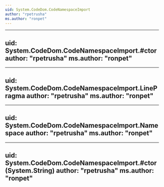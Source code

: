 ```yaml
---
uid: System.CodeDom.CodeNamespaceImport
author: "rpetrusha"
ms.author: "ronpet"
---
```


---
uid: System.CodeDom.CodeNamespaceImport.#ctor
author: "rpetrusha"
ms.author: "ronpet"
---

---
uid: System.CodeDom.CodeNamespaceImport.LinePragma
author: "rpetrusha"
ms.author: "ronpet"
---

---
uid: System.CodeDom.CodeNamespaceImport.Namespace
author: "rpetrusha"
ms.author: "ronpet"
---

---
uid: System.CodeDom.CodeNamespaceImport.#ctor(System.String)
author: "rpetrusha"
ms.author: "ronpet"
---
